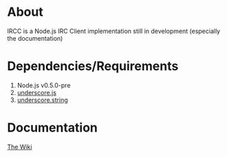 # About
IRCC is a Node.js IRC Client implementation still in development (especially the documentation)

# Dependencies/Requirements
1. Node.js v0.5.0-pre
1. [underscore.js](http://documentcloud.github.com/underscore/)
1. [underscore.string](https://github.com/edtsech/underscore.string)

# Documentation
[The Wiki](https://github.com/zombified/ircc.js/wiki)
